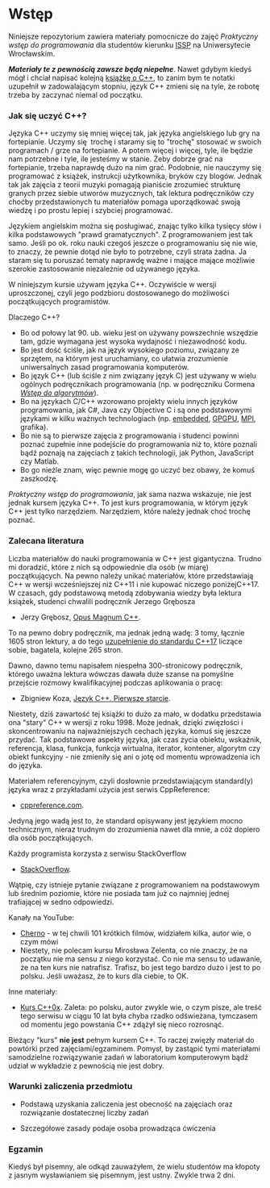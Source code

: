 # Wstęp

Niniejsze repozytorium zawiera materiały pomocnicze do zajęć *Praktyczny wstęp do programowania* dla studentów kierunku [ISSP](https://www.facebook.com/InformatykaStosowanaWFA/) na Uniwersytecie Wrocławskim.

***Materiały te z pewnością zawsze będą niepełne***. Nawet gdybym kiedyś mógł i chciał napisać kolejną [książkę o C++](https://helion.pl/ksiazki/jezyk-c-pierwsze-starcie-zbigniew-koza,jcppps.htm#section4_shift), to zanim bym te notatki uzupełnił w zadowalającym stopniu, język C++ zmieni się na tyle, że robotę trzeba by zaczynać niemal od początku.

### Jak się uczyć C++?

Języka C++ uczymy się mniej więcej tak, jak języka angielskiego lub gry na fortepianie. Uczymy się  trochę i staramy się to "trochę" stosować w swoich programach / grze na fortepianie. A potem więcej i więcej, tyle, ile będzie nam potrzebne i tyle, ile jesteśmy w stanie. Żeby dobrze grać na fortepianie, trzeba naprawdę dużo na nim grać. Podobnie, nie nauczymy się programować z książek, instrukcji użytkownika, bryków czy blogów. Jednak tak jak zajęcia z teorii muzyki pomagają pianiście zrozumieć strukturę granych przez siebie utworów muzycznych, tak lektura podręczników czy choćby przedstawionych tu materiałów pomaga uporządkować swoją wiedzę i po prostu lepiej i szybciej programować.

Językiem angielskim można się posługiwać, znając tylko kilka tysięcy słów i kilka podstawowych "prawd gramatycznych". Z programowaniem jest tak samo. Jeśli po ok. roku nauki czegoś jeszcze o programowaniu się nie wie, to znaczy, że pewnie dotąd nie było to potrzebne, czyli strata żadna. Ja staram się tu poruszać tematy naprawdę ważne i mające mające możliwie szerokie zastosowanie niezależnie od używanego języka. 

W niniejszym kursie używam języka C++.  Oczywiście w wersji uproszczonej, czyli jego podzbioru  dostosowanego do możliwości początkujących programistów. 

Dlaczego C++? 

- Bo od połowy lat 90. ub. wieku jest on używany powszechnie wszędzie tam, gdzie wymagana jest wysoka wydajność i niezawodność kodu. 
- Bo jest dość ściśle, jak na język wysokiego poziomu, związany ze sprzętem, na którym jest uruchamiany, co ułatwia zrozumienie uniwersalnych zasad programowania komputerów.
- Bo język C++ (lub ściśle z nim związany język C) jest używany w wielu ogólnych podręcznikach programowania (np. w podręczniku Cormena *[Wstęp do algorytmów](https://ksiegarnia.pwn.pl/Wprowadzenie-do-algorytmow,1041498749,p.html)*).
- Bo na językach C/C++ wzorowano projekty wielu innych języków programowania, jak C#, Java czy Objective C i są one podstawowymi językami w kilku ważnych technologiach (np. [embedded](https://en.wikipedia.org/wiki/Embedded_software), [GPGPU](https://en.wikipedia.org/wiki/General-purpose_computing_on_graphics_processing_units), [MPI](https://pl.wikipedia.org/wiki/Message_Passing_Interface), grafika). 
- Bo nie są to pierwsze zajęcia z programowania i studenci powinni poznać zupełnie inne podejście do programowania niż to, które poznali bądź poznają na zajęciach z takich technologii, jak Python,  JavaScript czy Matlab.
- Bo go nieźle znam, więc pewnie mogę go uczyć bez obawy, że komuś zaszkodzę.

*Praktyczny wstęp do programowania*, jak sama nazwa wskazuje, nie jest jednak kursem języka C++. To jest kurs programowania, w którym język C++ jest tylko narzędziem. Narzędziem, które należy jednak choć trochę poznać.    

### Zalecana literatura

Liczba materiałów do nauki programowania w C++ jest gigantyczna. Trudno mi doradzić, które z nich są odpowiednie dla osób (w miarę) początkujących. Na pewno należy unikać materiałów, które przedstawiają C++ w wersji wcześniejszej niż C++11 i nie kupować niczego poniżejC++17. W czasach, gdy podstawową metodą zdobywania wiedzy była lektura książek, studenci chwalili podręcznik Jerzego Grębosza

-  Jerzy Grębosz, [Opus Magnum C++](https://ifj.edu.pl/private/grebosz/opus.html).

To na pewno dobry podręcznik, ma jednak jedną wadę: 3 tomy, łącznie 1605 stron lektury, a do tego [uzupełnienie do standardu C++17](https://ifj.edu.pl/private/grebosz/misja_spis_tresci.pdf) liczące sobie, bagatela, kolejne 265 stron.

Dawno, dawno temu napisałem niespełna 300-stronicowy podręcznik, którego uważna lektura wówczas dawała duże szanse na pomyślne przejście rozmowy kwalifikacyjnej podczas aplikowania o pracę:

-  Zbigniew Koza, [Język C++. Pierwsze starcie](https://helion.pl/ksiazki/jezyk-c-pierwsze-starcie-zbigniew-koza,jcppps.htm).

Niestety, dziś zawartość tej książki to dużo za mało, w dodatku przedstawia ona "stary" C++ w wersji z roku 1998. Może jednak, dzięki zwięzłości i skoncentrowaniu na najważniejszych cechach języka, komuś się jeszcze przydać. Tak podstawowe aspekty języka, jak czas życia obiektu, wskaźnik, referencja, klasa, funkcja, funkcja wirtualna, iterator, kontener, algorytm czy obiekt funkcyjny - nie zmieniły się ani o jotę od momentu wprowadzenia ich do języka.

Materiałem referencyjnym, czyli dosłownie przedstawiającym standard(y) języka wraz z przykładami użycia jest serwis CppReference:

- [cppreference.com](https://en.cppreference.com/w/).

Jedyną jego wadą jest to, że standard opisywany jest językiem mocno technicznym, nieraz trudnym do zrozumienia nawet dla mnie, a cóż dopiero dla osób początkujących.

Każdy programista korzysta z serwisu StackOverflow

- [StackOverflow](https://stackoverflow.com/).

Wątpię, czy istnieje pytanie związane z programowaniem na podstawowym lub średnim poziomie, które nie posiada tam już co najmniej jednej trafiającej w sedno odpowiedzi.

Kanały na YouTube:

- [Cherno](https://www.youtube.com/playlist?list=PLlrATfBNZ98dudnM48yfGUldqGD0S4FFb) - w tej chwili 101 krótkich filmów, widziałem kilka, autor wie, o czym mówi
- Niestety, nie polecam kursu Mirosława Zelenta, co nie znaczy, że na początku nie ma sensu z niego korzystać. Co nie ma sensu to udawanie, że na ten kurs nie natrafisz. Trafisz, bo jest tego bardzo dużo i jest to po polsku. Jeśli uważasz, że to kurs dla ciebie, to OK.

Inne materiały:

- [Kurs C++0x](https://cpp0x.pl/kursy/Kurs-C++/1). Zaleta: po polsku, autor zwykle wie, o czym pisze, ale treść tego serwisu w ciągu 10 lat była chyba rzadko odświeżana, tymczasem od momentu jego powstania C++ zdążył się nieco rozrosnąć.  

Bieżący "kurs" **nie jest** pełnym kursem C++. To raczej zwięzły materiał do powtórki przed zajęciami/egzaminem. Pomysł, by zastąpić tymi materiałami samodzielne rozwiązywanie zadań w laboratorium komputerowym bądź udział w wykładzie z pewnością nie jest dobry. 

### Warunki zaliczenia przedmiotu

- Podstawą uzyskania zaliczenia jest obecność na zajęciach oraz rozwiązanie dostatecznej liczby zadań

- Szczegółowe zasady podaje osoba prowadząca ćwiczenia

### Egzamin

Kiedyś był pisemny, ale odkąd zauważyłem, że wielu studentów ma kłopoty z jasnym wysławianiem się pisemnym, jest ustny. Zwykle trwa 2 dni.
